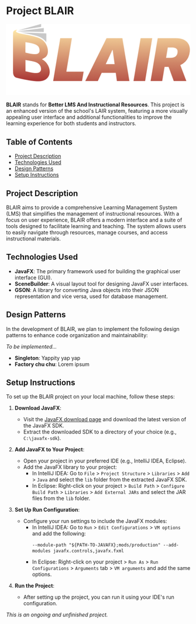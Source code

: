 # Project BLAIR
![BLAIR Logo](BLAIR/src/main/resources/media/BLAIR.png)

**BLAIR** stands for **Better LMS And Instructional Resources**. This project is an enhanced version of the school's LAIR system, featuring a more visually appealing user interface and additional functionalities to improve the learning experience for both students and instructors.

## Table of Contents
- [Project Description](#project-description)
- [Technologies Used](#technologies-used)
- [Design Patterns](#design-patterns)
- [Setup Instructions](#setup-instructions)

## Project Description
BLAIR aims to provide a comprehensive Learning Management System (LMS) that simplifies the management of instructional resources. With a focus on user experience, BLAIR offers a modern interface and a suite of tools designed to facilitate learning and teaching. The system allows users to easily navigate through resources, manage courses, and access instructional materials.

## Technologies Used
- **JavaFX**: The primary framework used for building the graphical user interface (GUI).
- **SceneBuilder**: A visual layout tool for designing JavaFX user interfaces.
- **GSON**: A library for converting Java objects into their JSON representation and vice versa, used for database management.

## Design Patterns
In the development of BLAIR, we plan to implement the following design patterns to enhance code organization and maintainability:

_To be implemented..._
- **Singleton**: Yappity yap yap
- **Factory chu chu**: Lorem ipsum

## Setup Instructions
To set up the BLAIR project on your local machine, follow these steps:

1. **Download JavaFX**:
    - Visit the [JavaFX download page](https://gluonhq.com/products/javafx/) and download the latest version of the JavaFX SDK.
    - Extract the downloaded SDK to a directory of your choice (e.g., `C:\javafx-sdk`).

2. **Add JavaFX to Your Project**:
    - Open your project in your preferred IDE (e.g., IntelliJ IDEA, Eclipse).
    - Add the JavaFX library to your project:
        - In IntelliJ IDEA: Go to `File` > `Project Structure` > `Libraries` > `Add` > `Java` and select the `lib` folder from the extracted JavaFX SDK.
        - In Eclipse: Right-click on your project > `Build Path` > `Configure Build Path` > `Libraries` > `Add External JARs` and select the JAR files from the `lib` folder.

3. **Set Up Run Configuration**:
    - Configure your run settings to include the JavaFX modules:
        - In IntelliJ IDEA: Go to `Run` > `Edit Configurations` > `VM options` and add the following:
          ```
          --module-path "${PATH-TO-JAVAFX};mods/production" --add-modules javafx.controls,javafx.fxml
          ```
        - In Eclipse: Right-click on your project > `Run As` > `Run Configurations` > `Arguments` tab > `VM arguments` and add the same options.

4. **Run the Project**:
    - After setting up the project, you can run it using your IDE's run configuration.

_This is an ongoing and unfinished project._